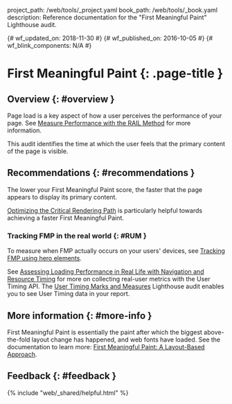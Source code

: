 project_path: /web/tools/_project.yaml book_path: /web/tools/_book.yaml description: Reference documentation for the "First Meaningful Paint" Lighthouse audit.

{# wf_updated_on: 2018-11-30 #} {# wf_published_on: 2016-10-05 #} {# wf_blink_components: N/A #}

# First Meaningful Paint {: .page-title }

## Overview {: #overview }

Page load is a key aspect of how a user perceives the performance of your page. See [Measure Performance with the RAIL Method](/web/fundamentals/performance/rail) for more information.

This audit identifies the time at which the user feels that the primary content of the page is visible.

## Recommendations {: #recommendations }

The lower your First Meaningful Paint score, the faster that the page appears to display its primary content.

[Optimizing the Critical Rendering Path](/web/fundamentals/performance/critical-rendering-path/) is particularly helpful towards achieving a faster First Meaningful Paint.

### Tracking FMP in the real world {: #RUM }

To measure when FMP actually occurs on your users' devices, see [Tracking FMP using hero elements](/web/fundamentals/performance/user-centric-performance-metrics#tracking_fmp_using_hero_elements).

See [Assessing Loading Performance in Real Life with Navigation and Resource Timing](/web/fundamentals/performance/navigation-and-resource-timing/) for more on collecting real-user metrics with the User Timing API. The [User Timing Marks and Measures](/web/tools/lighthouse/audits/user-timing) Lighthouse audit enables you to see User Timing data in your report.

## More information {: #more-info }

First Meaningful Paint is essentially the paint after which the biggest above-the-fold layout change has happened, and web fonts have loaded. See the documentation to learn more: [First Meaningful Paint: A Layout-Based Approach](https://docs.google.com/document/d/1BR94tJdZLsin5poeet0XoTW60M0SjvOJQttKT-JK8HI/view).

## Feedback {: #feedback }

{% include "web/_shared/helpful.html" %}